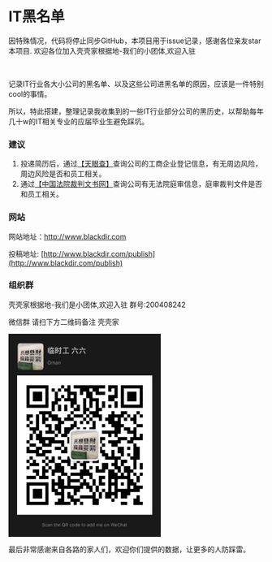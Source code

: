 # IT黑名单
因特殊情况，代码将停止同步GitHub，本项目用于issue记录，感谢各位亲友star本项目. 欢迎各位加入壳壳家根据地-我们的小团体,欢迎入驻 

<br/>
 
记录IT行业各大小公司的黑名单、以及这些公司进黑名单的原因，应该是一件特别cool的事情。

所以，特此搭建，整理记录我收集到的一些IT行业部分公司的黑历史，以帮助每年几十w的IT相关专业的应届毕业生避免踩坑。

### 建议
1. 投递简历后，通过[【天眼查】](https://www.tianyancha.com/)查询公司的工商企业登记信息，有无周边风险，周边风险是否和员工相关。
2. 通过[【中国法院裁判文书网】](http://wenshu.court.gov.cn/)查询公司有无法院庭审信息，庭审裁判文件是否和员工相关。
 
### 网站 
网站地址：http://www.blackdir.com

投稿地址: [http://www.blackdir.com/publish](http://www.blackdir.com/publish)

### 组织群
壳壳家根据地-我们是小团体,欢迎入驻 群号:200408242

微信群 请扫下方二维码备注 壳壳家 

<img src="https://raw.githubusercontent.com/ykz200/Black/master/WECHAT.JPG" width = "300" height = "400" alt="图片名称" align=center />

最后非常感谢来自各路的家人们，欢迎你们提供的数据，让更多的人防踩雷。

 
